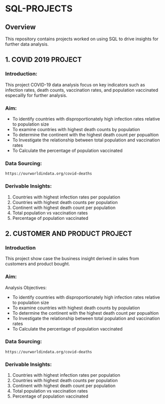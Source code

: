 # SQL-PROJECTS
## Overview
This repository contains projects worked on using SQL to drive insights for further data analysis.

## 1. COVID 2019 PROJECT 
### Introduction:
This project COVID-19 data analysis focus on key indicators such as infection rates, death counts, vaccination rates, and population vaccinated especailly for further analysis. 
###  Aim:
- To identify countries with disproportionately high infection rates relative to population size
- To examine countries with highest death counts by population
- To determine the continent with the highest death count per popualtion
- To Investigate the relationship between total population and vaccination rates
- To Calculate the percentage of population vaccinated
### Data Sourcing:
    https://ourworldindata.org/covid-deaths  
### Derivable Insights:
1. Countries with highest infection rates per population 
2. Countries with highest death counts per population 
3. Continent with highest death count per population
4. Total population vs vaccination rates 
5. Percentage of population vaccinated


## 2. CUSTOMER AND PRODUCT PROJECT
### Introduction 
This project show case the business insight derived in sales from customers and product bought. 
###  Aim:
Analysis Objectives:
- To identify countries with disproportionately high infection rates relative to population size
- To examine countries with highest death counts by population
- To determine the continent with the highest death count per popualtion
- To Investigate the relationship between total population and vaccination rates
- To Calculate the percentage of population vaccinated
### Data Sourcing:
    https://ourworldindata.org/covid-deaths  
### Derivable Insights:
1. Countries with highest infection rates per population 
2. Countries with highest death counts per population 
3. Continent with highest death count per population
4. Total population vs vaccination rates 
5. Percentage of population vaccinated

